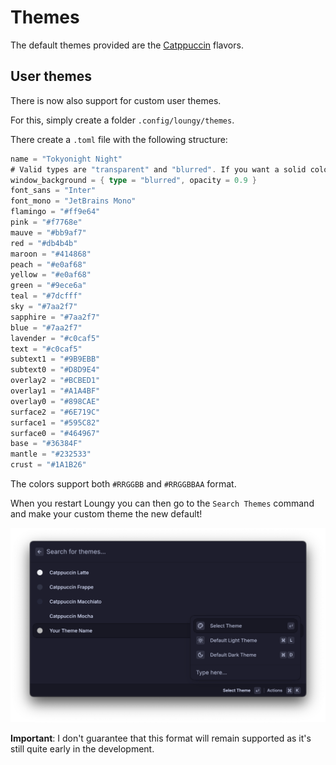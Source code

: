 # Themes

The default themes provided are the [Catppuccin](https://github.com/catppuccin/catppuccin) flavors.

## User themes

There is now also support for custom user themes.

For this, simply create a folder `.config/loungy/themes`.

There create a `.toml` file with the following structure:

```rust
name = "Tokyonight Night"
# Valid types are "transparent" and "blurred". If you want a solid color, just don't include this field.
window_background = { type = "blurred", opacity = 0.9 }
font_sans = "Inter"
font_mono = "JetBrains Mono"
flamingo = "#ff9e64"
pink = "#f7768e"
mauve = "#bb9af7"
red = "#db4b4b"
maroon = "#414868"
peach = "#e0af68"
yellow = "#e0af68"
green = "#9ece6a"
teal = "#7dcfff"
sky = "#7aa2f7"
sapphire = "#7aa2f7"
blue = "#7aa2f7"
lavender = "#c0caf5"
text = "#c0caf5"
subtext1 = "#9B9EBB"
subtext0 = "#D8D9E4"
overlay2 = "#BCBED1"
overlay1 = "#A1A4BF"
overlay0 = "#898CAE"
surface2 = "#6E719C"
surface1 = "#595C82"
surface0 = "#464967"
base = "#36384F"
mantle = "#232533"
crust = "#1A1B26"

```

The colors support both `#RRGGBB` and `#RRGGBBAA` format.

When you restart Loungy you can then go to the `Search Themes` command and make your custom theme the new default!

![Theme selection](../img/theme.png)

**Important**: I don't guarantee that this format will remain supported as it's still quite early in the development.
